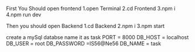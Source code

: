 First You Should open frontend
1.open Terminal
2.cd Frontend
3.npm i 
4.npm run dev

Then you should open Backend
1.cd Backend
2.npm i 
3.npm start

create a mySql databse name it as task
PORT = 8000
DB_HOST = localhost
DB_USER = root
DB_PASSWORD =IS56@Ne56
DB_NAME = task
